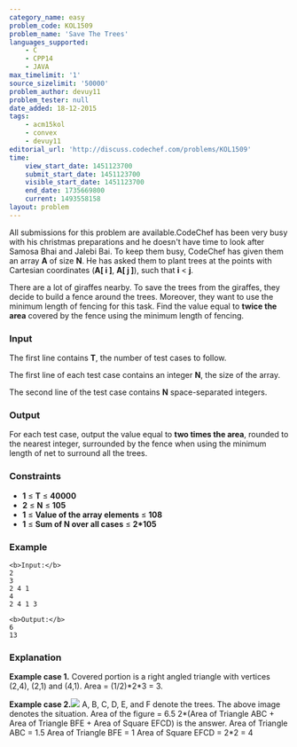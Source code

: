 ```yaml
---
category_name: easy
problem_code: KOL1509
problem_name: 'Save The Trees'
languages_supported:
    - C
    - CPP14
    - JAVA
max_timelimit: '1'
source_sizelimit: '50000'
problem_author: devuy11
problem_tester: null
date_added: 18-12-2015
tags:
    - acm15kol
    - convex
    - devuy11
editorial_url: 'http://discuss.codechef.com/problems/KOL1509'
time:
    view_start_date: 1451123700
    submit_start_date: 1451123700
    visible_start_date: 1451123700
    end_date: 1735669800
    current: 1493558158
layout: problem
---
```

All submissions for this problem are available.CodeChef has been very busy with his christmas preparations and he doesn't have time to look after Samosa Bhai and Jalebi Bai. To keep them busy, CodeChef has given them an array **A** of size **N**. He has asked them to plant trees at the points with Cartesian coordinates (**A\[ i \]**, **A\[ j \]**), such that **i** < **j**.

There are a lot of giraffes nearby. To save the trees from the giraffes, they decide to build a fence around the trees. Moreover, they want to use the minimum length of fencing for this task. Find the value equal to **twice the area** covered by the fence using the minimum length of fencing.

### Input

The first line contains **T**, the number of test cases to follow.

The first line of each test case contains an integer **N**, the size of the array.

The second line of the test case contains **N** space-separated integers.

### Output

For each test case, output the value equal to **two times the area**, rounded to the nearest integer, surrounded by the fence when using the minimum length of net to surround all the trees.

### Constraints

- **1** ≤ **T** ≤ **40000**
- **2** ≤ **N** ≤ **105**
- **1** ≤ **Value of the array elements** ≤ **108**
- **1** ≤ **Sum of N over all cases** ≤ **2\*105**

### Example

```
<b>Input:</b>
2
3
2 4 1
4
2 4 1 3

<b>Output:</b>
6
13

```
### Explanation

**Example case 1.**
Covered portion is a right angled triangle with vertices (2,4), (2,1) and (4,1).
Area = (1/2)\*2\*3 = 3.

**Example case 2.**![](https://www.codechef.com/download/ACM15KOL/export.png)
A, B, C, D, E, and F denote the trees.
The above image denotes the situation.
Area of the figure = 6.5
2\*(Area of Triangle ABC + Area of Triangle BFE + Area of Square EFCD) is the answer.
Area of Triangle ABC = 1.5
Area of Triangle BFE = 1
Area of Square EFCD = 2\*2 = 4